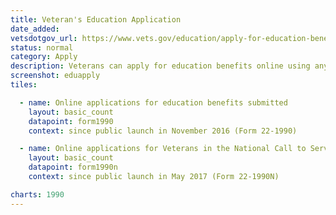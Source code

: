 ```yaml
---
title: Veteran's Education Application
date_added:
vetsdotgov_url: https://www.vets.gov/education/apply-for-education-benefits/
status: normal
category: Apply
description: Veterans can apply for education benefits online using any mobile device
screenshot: eduapply
tiles:

  - name: Online applications for education benefits submitted
    layout: basic_count
    datapoint: form1990
    context: since public launch in November 2016 (Form 22-1990)

  - name: Online applications for Veterans in the National Call to Service programs
    layout: basic_count
    datapoint: form1990n
    context: since public launch in May 2017 (Form 22-1990N)

charts: 1990
---
```

